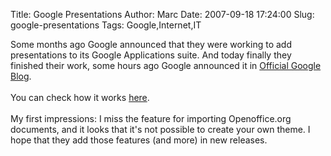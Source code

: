 Title: Google Presentations
Author: Marc
Date: 2007-09-18 17:24:00
Slug: google-presentations
Tags: Google,Internet,IT

Some months ago Google announced that they were working to add presentations to its Google Applications suite. And today finally they finished their work, some hours ago Google announced it in [Official Google Blog](http://googleblog.blogspot.com/2007/09/our-feature-presentation.html).<br/><br/>You can check how it works [here](http://docs.google.com/).<br/><br/>My first impressions: I miss the feature for importing Openoffice.org documents, and it looks that it's not possible to create your own theme. I hope that they add those features (and more) in new releases.